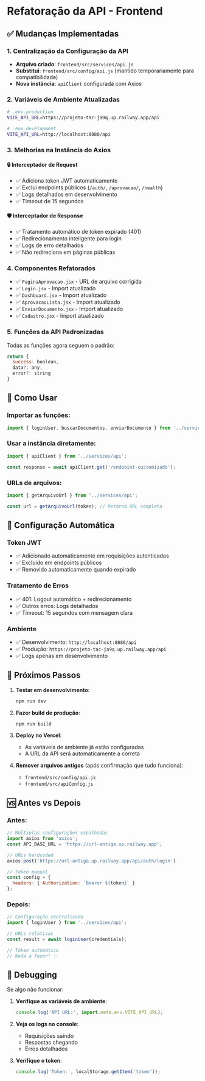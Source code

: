 # Refatoração da API - Frontend

## ✅ Mudanças Implementadas

### 1. Centralização da Configuração da API
- **Arquivo criado**: `frontend/src/services/api.js`
- **Substitui**: `frontend/src/config/api.js` (mantido temporariamente para compatibilidade)
- **Nova instância**: `apiClient` configurada com Axios

### 2. Variáveis de Ambiente Atualizadas
```bash
# .env.production
VITE_API_URL=https://projeto-tac-ja9q.up.railway.app/api

# .env.development  
VITE_API_URL=http://localhost:8080/api
```

### 3. Melhorias na Instância do Axios

#### 🔒 Interceptador de Request
- ✅ Adiciona token JWT automaticamente
- ✅ Exclui endpoints públicos (`/auth/`, `/aprovacao/`, `/health`)
- ✅ Logs detalhados em desenvolvimento
- ✅ Timeout de 15 segundos

#### 🛡️ Interceptador de Response
- ✅ Tratamento automático de token expirado (401)
- ✅ Redirecionamento inteligente para login
- ✅ Logs de erro detalhados
- ✅ Não redireciona em páginas públicas

### 4. Componentes Refatorados
- ✅ `PaginaAprovacao.jsx` - URL de arquivo corrigida
- ✅ `Login.jsx` - Import atualizado
- ✅ `Dashboard.jsx` - Import atualizado  
- ✅ `AprovacaoLista.jsx` - Import atualizado
- ✅ `EnviarDocumento.jsx` - Import atualizado
- ✅ `Cadastro.jsx` - Import atualizado

### 5. Funções da API Padronizadas
Todas as funções agora seguem o padrão:
```javascript
return {
  success: boolean,
  data?: any,
  error?: string
}
```

## 🚀 Como Usar

### Importar as funções:
```javascript
import { loginUser, buscarDocumentos, enviarDocumento } from '../services/api';
```

### Usar a instância diretamente:
```javascript
import { apiClient } from '../services/api';

const response = await apiClient.get('/endpoint-customizado');
```

### URLs de arquivos:
```javascript
import { getArquivoUrl } from '../services/api';

const url = getArquivoUrl(token); // Retorna URL completa
```

## 🔧 Configuração Automática

### Token JWT
- ✅ Adicionado automaticamente em requisições autenticadas
- ✅ Excluído em endpoints públicos
- ✅ Removido automaticamente quando expirado

### Tratamento de Erros
- ✅ 401: Logout automático + redirecionamento
- ✅ Outros erros: Logs detalhados
- ✅ Timeout: 15 segundos com mensagem clara

### Ambiente
- ✅ Desenvolvimento: `http://localhost:8080/api`
- ✅ Produção: `https://projeto-tac-ja9q.up.railway.app/api`
- ✅ Logs apenas em desenvolvimento

## 🧪 Próximos Passos

1. **Testar em desenvolvimento**:
   ```bash
   npm run dev
   ```

2. **Fazer build de produção**:
   ```bash
   npm run build
   ```

3. **Deploy no Vercel**:
   - As variáveis de ambiente já estão configuradas
   - A URL da API será automaticamente a correta

4. **Remover arquivos antigos** (após confirmação que tudo funciona):
   - `frontend/src/config/api.js`
   - `frontend/src/apiConfig.js`

## 🆚 Antes vs Depois

### Antes:
```javascript
// Múltiplas configurações espalhadas
import axios from 'axios';
const API_BASE_URL = 'https://url-antiga.up.railway.app';

// URLs hardcoded
axios.post('https://url-antiga.up.railway.app/api/auth/login')

// Token manual
const config = {
  headers: { Authorization: `Bearer ${token}` }
};
```

### Depois:
```javascript
// Configuração centralizada
import { loginUser } from '../services/api';

// URLs relativas
const result = await loginUser(credentials);

// Token automático
// Nada a fazer! ✨
```

## 🐛 Debugging

Se algo não funcionar:

1. **Verifique as variáveis de ambiente**:
   ```javascript
   console.log('API URL:', import.meta.env.VITE_API_URL);
   ```

2. **Veja os logs no console**:
   - Requisições saindo
   - Respostas chegando
   - Erros detalhados

3. **Verifique o token**:
   ```javascript
   console.log('Token:', localStorage.getItem('token'));
   ```
